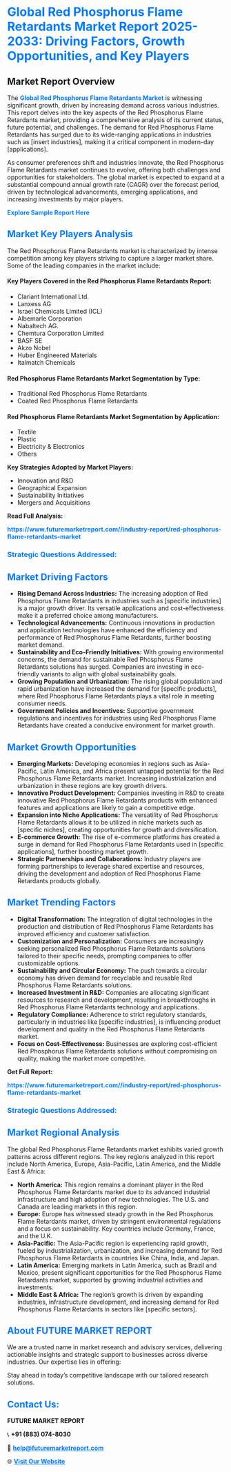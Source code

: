 <h1 style="color: #007BFF;">Global Red Phosphorus Flame Retardants Market Report 2025-2033: Driving Factors, Growth Opportunities, and Key Players</h1>

<section id="overview">
<h2>Market Report Overview</h2>
<p>The <a href="https://www.futuremarketreport.com//industry-report/red-phosphorus-flame-retardants-market" style="color: #007BFF; text-decoration: none;"><strong>Global Red Phosphorus Flame Retardants Market</strong></a> is witnessing significant growth, driven by increasing demand across various industries. This report delves into the key aspects of the Red Phosphorus Flame Retardants market, providing a comprehensive analysis of its current status, future potential, and challenges. The demand for Red Phosphorus Flame Retardants has surged due to its wide-ranging applications in industries such as [insert industries], making it a critical component in modern-day [applications].</p>
<p>As consumer preferences shift and industries innovate, the Red Phosphorus Flame Retardants market continues to evolve, offering both challenges and opportunities for stakeholders. The global market is expected to expand at a substantial compound annual growth rate (CAGR) over the forecast period, driven by technological advancements, emerging applications, and increasing investments by major players.</p>
</section>

<section id="overview">
<p><a href="https://www.futuremarketreport.com//request-sample/reportId=57590" style="color: #007BFF; text-decoration: none;"><strong>Explore Sample Report Here</strong></a></p>
</section>

<section id="key-players">
<h2 style="color: #007BFF;">Market Key Players Analysis</h2>
<p>The Red Phosphorus Flame Retardants market is characterized by intense competition among key players striving to capture a larger market share. Some of the leading companies in the market include:</p>
<h4>Key Players Covered in the Red Phosphorus Flame Retardants Report:</h4>
<ul><li>Clariant International Ltd.</li><li>Lanxess AG</li><li>Israel Chemicals Limited (ICL)</li><li>Albemarle Corporation</li><li>Nabaltech AG.</li><li>Chemtura Corporation Limited</li><li>BASF SE</li><li>Akzo Nobel</li><li>Huber Engineered Materials</li><li>Italmatch Chemicals</li></ul>
<h4>Red Phosphorus Flame Retardants Market Segmentation by Type:</h4>
<ul><li>Traditional Red Phosphorus Flame Retardants</li><li>Coated Red Phosphorus Flame Retardants</li></ul>

<h4>Red Phosphorus Flame Retardants Market Segmentation by Application:</h4>
<ul><li>Textile</li><li>Plastic</li><li>Electricity &amp; Electronics</li><li>Others</li></ul>
<p><strong>Key Strategies Adopted by Market Players:</strong></p>
<ul>
<li>Innovation and R&D</li>
<li>Geographical Expansion</li>
<li>Sustainability Initiatives</li>
<li>Mergers and Acquisitions</li>
</ul>
</section>

<section>
<p><strong>Read Full Analysis: </strong></p><a href="https://www.futuremarketreport.com//industry-report/red-phosphorus-flame-retardants-market" style="color: #007BFF; text-decoration: none;"><strong>https://www.futuremarketreport.com//industry-report/red-phosphorus-flame-retardants-market</strong></a>
<h3 style="color: #007BFF;">Strategic Questions Addressed:</h3>
</section>

<section id="driving-factors">
<h2 style="color: #007BFF;">Market Driving Factors</h2>
<ul>
<li><strong>Rising Demand Across Industries:</strong> The increasing adoption of Red Phosphorus Flame Retardants in industries such as [specific industries] is a major growth driver. Its versatile applications and cost-effectiveness make it a preferred choice among manufacturers.</li>
<li><strong>Technological Advancements:</strong> Continuous innovations in production and application technologies have enhanced the efficiency and performance of Red Phosphorus Flame Retardants, further boosting market demand.</li>
<li><strong>Sustainability and Eco-Friendly Initiatives:</strong> With growing environmental concerns, the demand for sustainable Red Phosphorus Flame Retardants solutions has surged. Companies are investing in eco-friendly variants to align with global sustainability goals.</li>
<li><strong>Growing Population and Urbanization:</strong> The rising global population and rapid urbanization have increased the demand for [specific products], where Red Phosphorus Flame Retardants plays a vital role in meeting consumer needs.</li>
<li><strong>Government Policies and Incentives:</strong> Supportive government regulations and incentives for industries using Red Phosphorus Flame Retardants have created a conducive environment for market growth.</li>
</ul>
</section>

<section id="growth-opportunities">
<h2 style="color: #007BFF;">Market Growth Opportunities</h2>
<ul>
<li><strong>Emerging Markets:</strong> Developing economies in regions such as Asia-Pacific, Latin America, and Africa present untapped potential for the Red Phosphorus Flame Retardants market. Increasing industrialization and urbanization in these regions are key growth drivers.</li>
<li><strong>Innovative Product Development:</strong> Companies investing in R&D to create innovative Red Phosphorus Flame Retardants products with enhanced features and applications are likely to gain a competitive edge.</li>
<li><strong>Expansion into Niche Applications:</strong> The versatility of Red Phosphorus Flame Retardants allows it to be utilized in niche markets such as [specific niches], creating opportunities for growth and diversification.</li>
<li><strong>E-commerce Growth:</strong> The rise of e-commerce platforms has created a surge in demand for Red Phosphorus Flame Retardants used in [specific applications], further boosting market growth.</li>
<li><strong>Strategic Partnerships and Collaborations:</strong> Industry players are forming partnerships to leverage shared expertise and resources, driving the development and adoption of Red Phosphorus Flame Retardants products globally.</li>
</ul>
</section>

<section id="trending-factors">
<h2 style="color: #007BFF;">Market Trending Factors</h2>
<ul>
<li><strong>Digital Transformation:</strong> The integration of digital technologies in the production and distribution of Red Phosphorus Flame Retardants has improved efficiency and customer satisfaction.</li>
<li><strong>Customization and Personalization:</strong> Consumers are increasingly seeking personalized Red Phosphorus Flame Retardants solutions tailored to their specific needs, prompting companies to offer customizable options.</li>
<li><strong>Sustainability and Circular Economy:</strong> The push towards a circular economy has driven demand for recyclable and reusable Red Phosphorus Flame Retardants solutions.</li>
<li><strong>Increased Investment in R&D:</strong> Companies are allocating significant resources to research and development, resulting in breakthroughs in Red Phosphorus Flame Retardants technology and applications.</li>
<li><strong>Regulatory Compliance:</strong> Adherence to strict regulatory standards, particularly in industries like [specific industries], is influencing product development and quality in the Red Phosphorus Flame Retardants market.</li>
<li><strong>Focus on Cost-Effectiveness:</strong> Businesses are exploring cost-efficient Red Phosphorus Flame Retardants solutions without compromising on quality, making the market more competitive.</li>
</ul>
</section>

<section>
<p><strong>Get Full Report: </strong></p><a href="https://www.futuremarketreport.com//industry-report/red-phosphorus-flame-retardants-market" style="color: #007BFF; text-decoration: none;"><strong>https://www.futuremarketreport.com//industry-report/red-phosphorus-flame-retardants-market</strong></a>
<h3 style="color: #007BFF;">Strategic Questions Addressed:</h3>
</section>


<section id="regional-analysis">
<h2 style="color: #007BFF;">Market Regional Analysis</h2>
<p>The global Red Phosphorus Flame Retardants market exhibits varied growth patterns across different regions. The key regions analyzed in this report include North America, Europe, Asia-Pacific, Latin America, and the Middle East & Africa:</p>
<ul>
<li><strong>North America:</strong> This region remains a dominant player in the Red Phosphorus Flame Retardants market due to its advanced industrial infrastructure and high adoption of new technologies. The U.S. and Canada are leading markets in this region.</li>
<li><strong>Europe:</strong> Europe has witnessed steady growth in the Red Phosphorus Flame Retardants market, driven by stringent environmental regulations and a focus on sustainability. Key countries include Germany, France, and the U.K.</li>
<li><strong>Asia-Pacific:</strong> The Asia-Pacific region is experiencing rapid growth, fueled by industrialization, urbanization, and increasing demand for Red Phosphorus Flame Retardants in countries like China, India, and Japan.</li>
<li><strong>Latin America:</strong> Emerging markets in Latin America, such as Brazil and Mexico, present significant opportunities for the Red Phosphorus Flame Retardants market, supported by growing industrial activities and investments.</li>
<li><strong>Middle East & Africa:</strong> The region’s growth is driven by expanding industries, infrastructure development, and increasing demand for Red Phosphorus Flame Retardants in sectors like [specific sectors].</li>
</ul>
</section>

<footer>
<h2 style="color: #007BFF;">About FUTURE MARKET REPORT</h2>
<p>We are a trusted name in market research and advisory services, delivering actionable insights and strategic support to businesses across diverse industries. Our expertise lies in offering:</p>

<p>Stay ahead in today’s competitive landscape with our tailored research solutions.</p>

<h2 style="color: #007BFF;">Contact Us:</h2>
<p><strong>FUTURE MARKET REPORT</strong></p>
<p>📞 <strong>+91 (883) 074-8030</strong></p>
<p>📧 <strong><a href="mailto:help@futuremarketreport.com" style="color: #007BFF;">help@futuremarketreport.com</a></strong></p>
<p>🌐 <strong><a href="https://www.futuremarketreport.com/" style="color: #007BFF;">Visit Our Website</a></strong></p>
</footer>